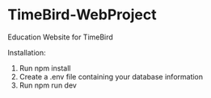 # TimeBird-WebProject
Education Website for TimeBird

Installation:

1. Run npm install
2. Create a .env file containing your database information
3. Run npm run dev
